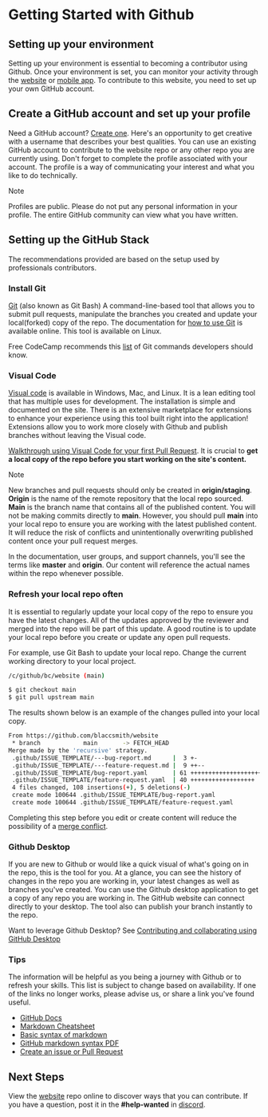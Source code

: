 # Getting Started with Github

## Setting up your environment

Setting up your environment is essential to becoming a contributor using Github. Once your environment is set, you can monitor your activity through the [website](https://github.com/) or [mobile app](https://github.com/mobile). To contribute to this website, you need to set up your own  GitHub account.

## Create a GitHub account and set up your profile

Need a GitHub account? [Create one](https://github.com/join). Here's an opportunity to get creative with a username that describes your best qualities.  You can use an existing GitHub account to contribute to the website repo or any other repo you are currently using. Don't forget to complete the profile associated with your account. The profile is a way of communicating your interest and what you like to do technically.

>[!NOTE]
> Profiles are public. Please do not put any personal information in your profile. The entire GitHub community can view what you have written.

## Setting up the GitHub Stack

The recommendations provided are based on the setup used by professionals contributors. 

### Install Git 

[Git](https://git-scm.com/downloads) (also known as Git Bash) A command-line-based tool that allows you to submit pull requests, manipulate the branches you created and update your local(forked) copy of the repo. The documentation for [how to use Git](https://git-scm.com/doc) is available online. This tool is available on Linux.

Free CodeCamp recommends this [list](https://www.freecodecamp.org/news/10-important-git-commands-that-every-developer-should-know/) of Git commands developers should know.

### Visual Code

[Visual code](https://code.visualstudio.com/) is available in Windows, Mac, and Linux. It is a lean editing tool that has multiple uses for development. The installation is simple and documented on the site. There is an extensive marketplace for extensions to enhance your experience using this tool built right into the application! Extensions allow you to work more closely with Github and publish branches without leaving the Visual code.

[Walkthrough using Visual Code for your first Pull Request](https://code.visualstudio.com/docs/editor/github).
It is crucial to **get a local copy of the repo before you start working on the site's content.**

>[!NOTE]
>New branches and pull requests should only be created in **origin/staging**. **Origin** is the name of the remote repository that the local repo sourced. **Main** is the branch name that contains all of the published content. You will not be making commits directly to **main**. However, you should pull **main** into your local repo to ensure you are working with the latest published content. It will reduce the risk of conflicts and unintentionally overwriting published content once your pull request merges.
 
In the documentation, user groups, and support channels, you'll see the terms like **master** and **origin**. Our content will reference the actual names within the repo whenever possible.

### Refresh your local repo often

It is essential to regularly update your local copy of the repo to ensure you have the latest changes. All of the updates approved by the reviewer and merged into the repo will be part of this update. A good routine is to update your local repo before you create or update any open pull requests.

For example, use Git Bash to update your local repo. Change the current working directory to your local project.

```bash
/c/github/bc/website (main)

$ git checkout main
$ git pull upstream main
```

The results shown below is an example of the changes pulled into your local copy.

```bash
From https://github.com/blaccsmith/website
 * branch            main       -> FETCH_HEAD
Merge made by the 'recursive' strategy.
 .github/ISSUE_TEMPLATE/---bug-report.md      |  3 +-
 .github/ISSUE_TEMPLATE/---feature-request.md |  9 ++--
 .github/ISSUE_TEMPLATE/bug-report.yaml       | 61 ++++++++++++++++++++++++++++
 .github/ISSUE_TEMPLATE/feature-request.yaml  | 40 ++++++++++++++++++
 4 files changed, 108 insertions(+), 5 deletions(-)
 create mode 100644 .github/ISSUE_TEMPLATE/bug-report.yaml
 create mode 100644 .github/ISSUE_TEMPLATE/feature-request.yaml
```

Completing this step before you edit or create content will reduce the possibility of a [merge conflict](https://docs.github.com/en/github/collaborating-with-pull-requests/addressing-merge-conflicts/about-merge-conflicts#resolving-merge-conflicts).

### Github Desktop

If you are new to Github or would like a quick visual of what's going on in the repo, this is the tool for you. At a glance, you can see the history of changes in the repo you are working in, your latest changes as well as branches you've created. You can use the Github desktop application to get a copy of any repo you are working in. The GitHub website can connect directly to your desktop. The tool also can publish your branch instantly to the repo.

Want to leverage Github Desktop? See [Contributing and collaborating using GitHub Desktop](https://docs.github.com/en/desktop/contributing-and-collaborating-using-github-desktop)

### Tips

 The information will be helpful as you being a journey with Github or to refresh your skills. This list is subject to change based on availability. If one of the links no longer works, please advise us, or share a link you've found useful.

- [GitHub Docs](https://docs.github.com/en)
- [Markdown Cheatsheet](https://github.com/adam-p/markdown-here/wiki/Markdown-Cheatsheet)
- [Basic syntax of markdown](https://www.markdownguide.org/basic-syntax/)
- [GitHub markdown syntax PDF](https://guides.github.com/pdfs/markdown-cheatsheet-online.pdf)
- [Create an issue or Pull Request](https://docs.github.com/en/desktop/contributing-and-collaborating-using-github-desktop/working-with-your-remote-repository-on-github-or-github-enterprise/creating-an-issue-or-pull-request)

## Next Steps

View the [website](https://github.com/blaccsmith/website) repo online to discover ways that you can contribute. If you have a question, post it in the **#help-wanted** in [discord](https://discord.com/).